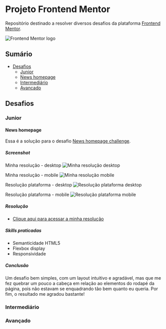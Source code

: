 # Projeto Frontend Mentor
Repositório destinado a resolver diversos desafios da plataforma [Frontend Mentor](https://www.frontendmentor.io/challenges).

![Frontend Mentor logo](https://miro.medium.com/max/1400/0*cfYEyKU7fH1Vz37c.png)

## Sumário
- [Desafios](#desafios)
  - [Junior](#junior)
   - [News homepage](#news-homepage) 
  - [Intermediário](#intermediário)
  - [Avançado](#avançado)

## Desafios

### Junior

#### News homepage

Essa é a solução para o desafio [News homepage challenge](https://www.frontendmentor.io/challenges/news-homepage-H6SWTa1MFl).

##### Screenshot

Minha resolução - desktop
![Minha resolução desktop](https://ibb.co/rx4xHcJ)

Minha resolução - mobile
![Minha resolução mobile](https://ibb.co/6YKFTM3)

Resolução plataforma - desktop
![Resolução plataforma desktop](https://res.cloudinary.com/dz209s6jk/image/upload/v1666363597/Challenges/parjyu2ejag4sdrmbk2e.jpg)

Resolução plataforma - mobile
![Resolução plataforma mobile](https://res.cloudinary.com/dz209s6jk/image/upload/v1666363597/Challenges/wlz5dywbxgygxlsrvw8h.jpg)

##### Resolução

- [Clique aqui para acessar a minha resolução](https://ccostafrias.github.io/projeto-fe-mentor/level-junior/news-homepage-main/index.html)

##### Skills praticadas

- Semanticidade HTML5
- Flexbox display
- Responsividade

##### Conclusão

Um desafio bem simples, com um layout intuitivo e agradável, mas que me fez quebrar um pouco a cabeça em relação ao elementos do rodapé da página, pois não estavam se enquadrando tão bem quanto eu queria. Por fim, o resultado me agradou bastante!

### Intermediário

### Avançado
